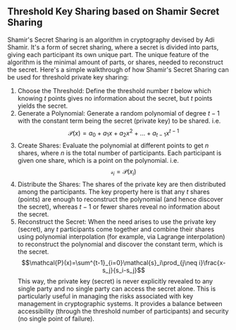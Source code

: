 ## Threshold Key Sharing based on Shamir  Secret Sharing
Shamir's Secret Sharing is an algorithm in cryptography devised by Adi Shamir. It's a form of secret sharing, where a secret is divided into parts, giving each participant its own unique part. The unique feature of the algorithm is the minimal amount of parts, or shares, needed to reconstruct the secret.
Here's a simple walkthrough of how Shamir's Secret Sharing can be used for threshold private key sharing:
1. Choose the Threshold: Define the threshold number $t$ below which knowing $t$ points gives no information about the secret, but $t$ points yields the secret.
2.	Generate a Polynomial: Generate a random polynomial of degree $t-1$ with the constant term being the secret (private key) to be shared. i.e. $$\mathcal{P}(x)=a_0+a_1x+a_2x^2+\ldots+a_{t-1}x^{t-1}$$
3.	Create Shares: Evaluate the polynomial at different points to get $n$ shares, where $n$ is the total number of participants. Each participant is given one share, which is a point on the polynomial. i.e. $$\mathcal{s}_i=\mathcal{P}(x_i)$$
4.	Distribute the Shares: The shares of the private key are then distributed among the participants. The key property here is that any $t$ shares (points) are enough to reconstruct the polynomial (and hence discover the secret), whereas $t-1$ or fewer shares reveal no information about the secret.
5.	Reconstruct the Secret: When the need arises to use the private key (secret), any $t$ participants come together and combine their shares using polynomial interpolation (for example, via Lagrange interpolation) to reconstruct the polynomial and discover the constant term, which is the secret.
$$\mathcal{P}(x)=\sum^{t-1}_{i=0}\mathcal{s}_i\prod_{j\neq i}\frac{x-s_j}{s_i-s_j}$$
This way, the private key (secret) is never explicitly revealed to any single party and no single party can access the secret alone. This is particularly useful in managing the risks associated with key management in cryptographic systems. It provides a balance between accessibility (through the threshold number of participants) and security (no single point of failure).